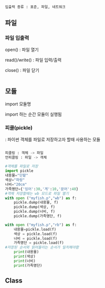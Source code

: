 



```
입출력 종류 : 표준, 파일, 네트워크
```



## 파일

### 파일 입출력

open() : 파일 열기

read()/write() : 파일 입력/출력

close() : 파일 닫기

```python

```

## 모듈

import 모듈명

import 하는 순간 모듈이 실행됨

### 피클(pickle) 

 : 파이썬 객체를 파일로 저장하고자 할때 사용하는 모듈

```python

피클링 : 객체 -> 파일
언피클링 : 파일 -> 객체
    
#객체를 파일로 저장
import pickle
내용물="단팥"
색상="파랑"
너비="20cm"
가족명단={'잉어':30,'게':10,'문어':40}
#객체 저장할때는 wb 모드로 파일 열기
with open ("myfish.p","wb") as f:
    pickle.dump(내용물, f)
    pickle.dump(색상, f)
    pickle.dump(너비, f)
    pickle.dump(가족명단, f)

with open ("myfish.p","rb") as f:
    내용물=pickle.load(f)
    색상 = pickle.load(f)
    너비 = pickle.load(f)
    가족명단 = pickle.load(f)
#저장된 순서와 읽어들이는 순서가 일치해야함
    print(내용물)
    print(색상)
    print(너비)
    print(가족명단)

```



## Class